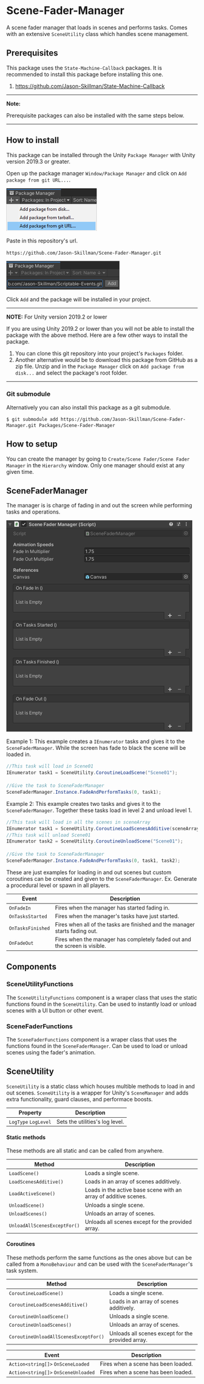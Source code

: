 # Scene-Fader-Manager
A scene fader manager that loads in scenes and performs tasks. Comes with an extensive `SceneUtility` class which handles scene management.

## Prerequisites
This package uses the `State-Machine-Callback` packages. It is recommended to install this package before installing this one.

1. https://github.com/Jason-Skillman/State-Machine-Callback

---
**Note:**

Prerequisite packages can also be installed with the same steps below.

---

## How to install
This package can be installed through the Unity `Package Manager` with Unity version 2019.3 or greater.

Open up the package manager `Window/Package Manager` and click on `Add package from git URL...`.

![unity_package_manager_git_drop_down](Documentation~/images/unity_package_manager_git_drop_down.png)

Paste in this repository's url.

`https://github.com/Jason-Skillman/Scene-Fader-Manager.git`

![unity_package_manager_git_with_url](Documentation~/images/unity_package_manager_git_with_url.png)

Click `Add` and the package will be installed in your project.

---
**NOTE:** For Unity version 2019.2 or lower

If you are using Unity 2019.2 or lower than you will not be able to install the package with the above method. Here are a few other ways to install the package.
1. You can clone this git repository into your project's `Packages` folder.
1. Another alternative would be to download this package from GitHub as a zip file. Unzip and in the `Package Manager` click on `Add package from disk...` and select the package's root folder.

---

### Git submodule
Alternatively you can also install this package as a git submodule.

```console
$ git submodule add https://github.com/Jason-Skillman/Scene-Fader-Manager.git Packages/Scene-Fader-Manager
```

## How to setup
You can create the manager by going to `Create/Scene Fader/Scene Fader Manager` in the `Hierarchy` window. Only one manager should exist at any given time.

## SceneFaderManager
The manager is is charge of fading in and out the screen while performing tasks and operations.

![scene_fader_manager](Documentation~/images/scene_fader_manager.png)

Example 1: This example creates a `IEnumerator` tasks and gives it to the `SceneFaderManager`. While the screen has fade to black the scene will be loaded in.
```C#
//This task will load in Scene01
IEnumerator task1 = SceneUtility.CoroutineLoadScene("Scene01");

//Give the task to SceneFaderManager
SceneFaderManager.Instance.FadeAndPerformTasks(0, task1);
```

Example 2: This example creates two tasks and gives it to the `SceneFaderManager`. Together these tasks load in level 2 and unload level 1.
```C#
//This task will load in all the scenes in sceneArray
IEnumerator task1 = SceneUtility.CoroutineLoadScenesAdditive(sceneArray);
//This task will unload Scene01
IEnumerator task2 = SceneUtility.CoroutineUnloadScene("Scene01");

//Give the task to SceneFaderManager
SceneFaderManager.Instance.FadeAndPerformTasks(0, task1, task2);
```

These are just examples for loading in and out scenes but custom coroutines can be created and given to the `SceneFaderManager`. Ex. Generate a procedural level or spawn in all players.

|Event|Description|
|---|---|
|`OnFadeIn`|Fires when the manager has started fading in.|
|`OnTasksStarted`|Fires when the manager's tasks have just started.|
|`OnTasksFinished`|Fires when all of the tasks are finished and the manager starts fading out.|
|`OnFadeOut`|Fires when the manager has completely faded out and the screen is visible.|

## Components

### SceneUtilityFunctions
The `SceneUtilityFunctions` component is a wraper class that uses the static functions found in the `SceneUtility`. Can be used to instantly load or unload scenes with a UI button or other event.

### SceneFaderFunctions
The `SceneFaderFunctions` component is a wraper class that uses the functions found in the `SceneFaderManager`. Can be used to load or unload scenes using the fader's animation.

## SceneUtility
`SceneUtility` is a static class which houses multible methods to load in and out scenes. `SceneUtility` is a wrapper for Unity's `SceneManager` and adds extra functionality, guard clauses, and performace boosts.

|Property|Description|
|---|---|
|`LogType` `LogLevel`|Sets the utilities's log level.|

#### Static methods
These methods are all static and can be called from anywhere.

|Method|Description|
|---|---|
|`LoadScene()`|Loads a single scene.|
|`LoadScenesAdditive()`|Loads in an array of scenes additively.|
|`LoadActiveScene()`|Loads in the active base scene with an array of additive scenes.|
|`UnloadScene()`|Unloads a single scene.|
|`UnloadScenes()`|Unloads an array of scenes.|
|`UnloadAllScenesExceptFor()`|Unloads all scenes except for the provided array.|

#### Coroutines
These methods perform the same functions as the ones above but can be called from a `MonoBehaviour` and can be used with the `SceneFaderManager`'s task system.

|Method|Description|
|---|---|
|`CoroutineLoadScene()`|Loads a single scene.|
|`CoroutineLoadScenesAdditive()`|Loads in an array of scenes additively.|
|`CoroutineUnloadScene()`|Unloads a single scene.|
|`CoroutineUnloadScenes()`|Unloads an array of scenes.|
|`CoroutineUnloadAllScenesExceptFor()`|Unloads all scenes except for the provided array.|

|Event|Description|
|---|---|
|`Action<string[]>` `OnSceneLoaded`|Fires when a scene has been loaded.|
|`Action<string[]>` `OnSceneUnloaded`|Fires when a scene has been loaded.|
